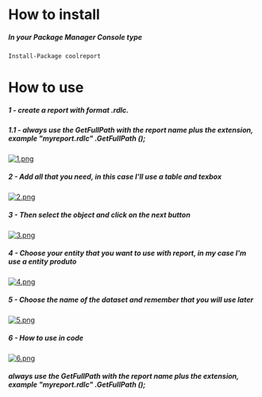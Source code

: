 # How to install

##### In your Package Manager Console type
```
Install-Package coolreport
```

# How to use 

##### 1 - create a report with format .rdlc.

##### 1.1 - always use the GetFullPath with the report name plus the extension, example "myreport.rdlc" .GetFullPath ();

[![1.png](https://s17.postimg.org/wq6pjcqb3/image.png)](https://postimg.org/image/g2f7guvjf/)

##### 2 - Add all that you need, in this case I'll use a table and texbox

[![2.png](https://s17.postimg.org/em3oypsmn/image.png)](https://postimg.org/image/h3fg5zciz/)

##### 3 - Then select the object and click on the next button 

[![3.png](https://s17.postimg.org/mdkex9wrz/image.png)](https://postimg.org/image/5d1ioljqj/)

##### 4 - Choose your entity that you want to use with report, in my case I'm use a entity produto

[![4.png](https://s17.postimg.org/dh9mtc65r/image.png)](https://postimg.org/image/dh9mtc65n/)

##### 5 - Choose the name of the dataset and remember that you will use later

[![5.png](https://s17.postimg.org/6pemcqrsf/image.png)](https://postimg.org/image/hc8fi5zxn/)

##### 6 - How to use in code

[![6.png](https://s17.postimg.org/5lui0s75b/image.png)](https://postimg.org/image/5lui0s757/)

##### always use the GetFullPath with the report name plus the extension, example "myreport.rdlc" .GetFullPath ();


